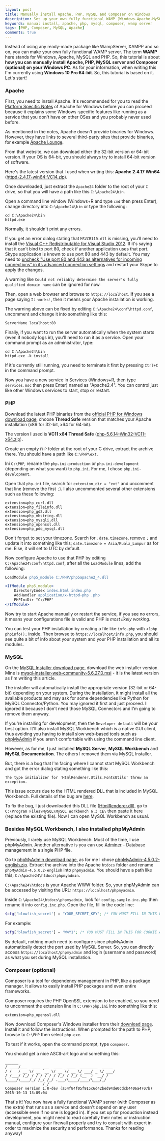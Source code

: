 ```yaml
---
layout: post
title: Manually install Apache, PHP, MySQL and Composer on Windows
description: Set up your own fully functional WAMP (Windows-Apache-MySQL-PHP) server on Windows without using any ready-made package like WampServer, XAMPP and so on.
keywords: manual install, apache, php, mysql, composer, wamp server
tags: [PHP, Composer, MySQL, Apache]
comments: true
---
```


Instead of using any ready-made package like WampServer, XAMPP and so on, you can make your own fully functional WAMP server. The term **WAMP** here stands for Windows, Apache, MySQL and PHP. So, this tutorial is about **how you can manually install Apache, PHP, MySQL server and Composer (optional) on your Windows PC**. As for your information, when writing this I'm currently using **Windows 10 Pro 64-bit**. So, this tutorial is based on it. Let's start!

### Apache

First, you need to install Apache. It's recommended for you to read the [Platform Specific Notes](https://httpd.apache.org/docs/current/platform/windows.html) of Apache for Windows before you can proceed because it explains some Windows-specific features like running as a service that you don't have on other OSes and you probably never used before.

As mentioned in the notes, Apache doesn't provide binaries for Windows. However, they have links to several third-party sites that provide binaries, for example [Apache Lounge](https://www.apachelounge.com/download/).

From that website, we can download either the 32-bit version or 64-bit version. If your OS is 64-bit, you should always try to install 64-bit version of software.

Here's the latest version that I used when writing this: **Apache 2.4.17 Win64** ([httpd-2.4.17-win64-VC14.zip](https://www.apachelounge.com/download/VC14/binaries/httpd-2.4.17-win64-VC14.zip)).

Once downloaded, just extract the `Apache24` folder to the root of your `C` drive, so that you will have a path like this `C:\Apache24\bin`.

Open a command line window (Windows+R and type `cmd` then press Enter), change directory into `C:\Apache24\bin` or type the following:

```
cd C:\Apache24\bin
httpd.exe
```

Normally, it shouldn't print any errors.

If you get an error dialog stating that `MSVCR110.dll` is missing, you'll need to install the [Visual C++ Redistributable for Visual Studio 2012](https://www.microsoft.com/en-us/download/details.aspx?id=30679). If it's saying that it can't bind to port 80, check if another application uses that port. Skype application is known to use port 80 and 443 by default. You may need to [uncheck "Use port 80 and 443 as alternatives for incoming connections" in its advanced connection settings](https://i.stack.imgur.com/WKpiY.png) and restart your Skype to apply the changes.

A warning like `Could not reliably determine the server's fully qualified domain name` can be ignored for now.

Then, open a web browser and browse to `https://localhost`. If you see a page saying `It works!`, then it means your Apache installation is working.

The warning above can be fixed by editing `C:\Apache24\conf\httpd.conf`, uncomment and change it into something like this:

```
ServerName localhost:80
```

Finally, if you want to run the server automatically when the system starts (even if nobody logs in), you'll need to run it as a service. Open your command prompt as an administrator, type:

```
cd C:\Apache24\bin
httpd.exe -k install
```

If it's currently still running, you need to terminate it first by pressing `Ctrl+C` in the command prompt.

Now you have a new service in Services (Windows+R, then type `services.msc` then press Enter) named as "Apache2.4". You can control just like other Windows services to start, stop or restart.

### PHP

Download the latest PHP binaries from the [official PHP for Windows download page](https://windows.php.net/download/), choose **Thread Safe** version that matches your Apache installation (x86 for 32-bit, x64 for 64-bit).

The version I used is **VC11 x64 Thread Safe** ([php-5.6.14-Win32-VC11-x64.zip](https://windows.php.net/downloads/releases/php-5.6.14-Win32-VC11-x64.zip)).

Create an empty `PHP` folder at the root of your C drive, extract the archive there. You should have a path like `C:\PHP\ext`.

Ini `C:\PHP`, rename the `php.ini-production` or `php.ini-development` (depending on what you want) to `php.ini`. For me, I chose `php.ini-development`.

Open that `php.ini` file, search for `extension_dir = "ext"` and uncomment that line (remove the first `;`). I also uncommented several other extensions such as these following:

```
extension=php_curl.dll
extension=php_fileinfo.dll
extension=php_gd2.dll
extension=php_mbstring.dll
extension=php_mysqli.dll
extension=php_openssl.dll
extension=php_pdo_mysql.dll
```

Don't forget to set your timezone. Search for `;date.timezone`, remove `;` and update it into something like this; `date.timezone = Asia/Kuala_Lumpur` as for me. Else, it will set to UTC by default.

Now configure Apache to use that PHP by editing `C:\Apache24\conf\httpd.conf`, after all the `LoadModule` lines, add the following:

```apache
LoadModule php5_module C:/PHP/php5apache2_4.dll

<IfModule php5_module>
    DirectoryIndex index.html index.php
    AddHandler application/x-httpd-php .php
    PHPIniDir "C:/PHP"
</IfModule>
```

Now try to start Apache manually or restart the service, if you see no errors, it means your configurations file is valid and PHP is _most likely working_.

You can test your PHP installation by creating a file like `info.php` with `<?php phpinfo();` inside. Then browse to `https://localhost/info.php`, you should see quite a bit of info about your system and your PHP installation and all its modules.

### MySQL

On the [MySQL Installer download page](https://dev.mysql.com/downloads/installer/), download the web installer version. Mine is [mysql-installer-web-community-5.6.27.0.msi](https://dev.mysql.com/downloads/file.php?id=459309) - it is the latest version as I'm writing this article.

The installer will automatically install the appropriate version (32-bit or 64-bit) depending on your system. During the installation, it might install all the available products and may ask for some dependencies like Python for MySQL Connector/Python. You may ignored it first and just proceed. I ignored it because I don't need those MySQL Connectors and I'm going to remove them anyway.

If you're installing for development, then the `Developer default` will be your best option. It'll also install MySQL Workbench which is a native GUI client, thus avoiding you having to install slow web-based tools such as [phpMyAdmin](https://www.phpmyadmin.net/) if you aren't comfortable with using the command line client.

However, as for me, I just installed **MySQL Server**, **MySQL Workbench** and **MySQL Documentation**. The others I removed them via MySQL Installer.

But, there is a bug that I'm facing where I cannot start MySQL Workbench and got the error dialog stating something like this:

```
The type initializer for 'HtmlRenderer.Utils.FontsUtils' threw an exception.
```

This issue occurs due to the HTML rendered DLL that is included in MySQL Workbench. Full details of the bug are [here](https://bugs.mysql.com/bug.php?id=75673).

To fix the bug, I just downloaded this DLL file ([HtmlRenderer.dll](https://bugs.mysql.com/file.php?id=22868&bug_id=75673)), go to `C:\Program Files\MySQL\MySQL Workbench 6.3 CE\` then paste it here (replace the existing file). Now I can open MySQL Workbench as usual.

### Besides MySQL Workbench, I also installed phpMyAdmin

Previously, I rarely use MySQL Workbench. Most of the time, I use phpMyAdmin. Another alternative is you can use [Adminer](https://www.adminer.org/) - Database management in a single PHP file.

Go to [phpMyAdmin download page](https://www.phpmyadmin.net/downloads/), as for me I chose [phpMyAdmin-4.5.0.2-english.zip](https://files.phpmyadmin.net/phpMyAdmin/4.5.0.2/phpMyAdmin-4.5.0.2-english.zip). Extract the archive into the Apache `htdocs` folder and rename `phpMyAdmin-4.5.0.2-english` into `phpmyadmin`. You should have a path like this; `C:\Apache24\htdocs\phpmyadmin`.

`C:\Apache24\htdocs` is your Apache WWW folder. So, your phpMyAdmin can be accessed by visiting the URL: `https://localhost/phpmyadmin`.

Inside `C:\Apache24\htdocs\phpmyadmin`, look for `config.sample.inc.php` then rename it into `config.inc.php`. Open the file, fill in the code line:

```php
$cfg['blowfish_secret'] = 'YOUR_SECRET_KEY'; /* YOU MUST FILL IN THIS FOR COOKIE AUTH! */
```

For example:

```php
$cfg['blowfish_secret'] = 'W4Y1'; /* YOU MUST FILL IN THIS FOR COOKIE AUTH! */
```

By default, nothing much need to configure since phpMyAdmin automatically detect the port used by MySQL Server. So, you can directly access `https://localhost/phpmyadmin` and login (username and password) as what you set during MySQL installation.

### Composer (optional)

Composer is a tool for dependency management in PHP, like a package manager. It allows to easily install PHP packages and even entire frameworks.

Composer requires the PHP OpenSSL extension to be enabled, so you need to uncomment the extension line in `C:\PHP\php.ini` into something like this:

```
extension=php_openssl.dll
```

Now download Composer's Windows installer from their [download page](https://getcomposer.org/download/). Install it and follow the instructions. When prompted for the path to PHP, browse to `C:\PHP` then select `php.exe`.

To test if it works, open the command prompt, type `composer`.

You should get a nice ASCII-art logo and something this:

```
______
/ ____/___  ____ ___  ____  ____  ________  _____
/ /   / __ \/ __ `__ \/ __ \/ __ \/ ___/ _ \/ ___/
/ /___/ /_/ / / / / / / /_/ / /_/ (__  )  __/ /
\____/\____/_/ /_/ /_/ .___/\____/____/\___/_/
                 /_/
Composer version 1.0-dev (a54f84f05f915c6d42bed94de0cdcb4406a4707b) 2015-10-13 13:09:04
```

That's it! You now have a fully functional WAMP server (with Composer as the extra) that runs as a service and doesn't depend on any user (accessible even if no one is logged in). If you set up for production instead development, you might need to read carefully their notes or instruction manual, configure your firewall properly and try to consult with expert in order to maximize the security and performance. Thanks for reading anyway!
